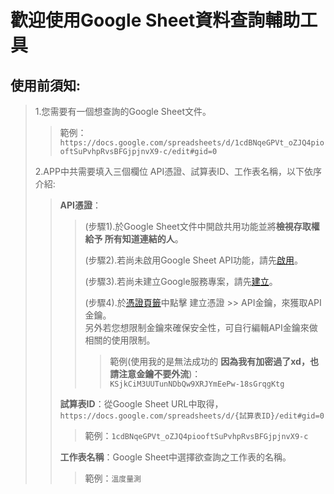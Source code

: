 # 歡迎使用Google Sheet資料查詢輔助工具
## 使用前須知:
> 1.您需要有一個想查詢的Google Sheet文件。
>> 範例：````https://docs.google.com/spreadsheets/d/1cdBNqeGPVt_oZJQ4piooftSuPvhpRvsBFGjpjnvX9-c/edit#gid=0````
>
> 2.APP中共需要填入三個欄位 API憑證、試算表ID、工作表名稱，以下依序介紹:
>> **API憑證**：
>>> (步驟1).於Google Sheet文件中開啟共用功能並將**檢視存取權 給予 所有知道連結的人**。
>>>
>>> (步驟2).若尚未啟用Google Sheet API功能，請先[啟用](https://console.cloud.google.com/marketplace/product/google/sheets.googleapis.com)。  
>>>
>>> (步驟3).若尚未建立Google服務專案，請先[建立](https://console.cloud.google.com/projectcreate)。
>>>
>>> (步驟4).於[憑證頁籤](https://console.cloud.google.com/projectselector2/apis/credentials)中點擊 建立憑證 >> API金鑰，來獲取API金鑰。  
>>> 另外若您想限制金鑰來確保安全性，可自行編輯API金鑰來做相關的使用限制。  
>>>> 範例(使用我的是無法成功的 __因為我有加密過了xd，也請注意金鑰不要外流__)：````KSjkCiM3UUTunNDbQw9XRJYmEePw-18sGrqgKtg````  
>>>> 
>> **試算表ID**：從Google Sheet URL中取得，````https://docs.google.com/spreadsheets/d/{試算表ID}/edit#gid=0````  
>>> 範例：````1cdBNqeGPVt_oZJQ4piooftSuPvhpRvsBFGjpjnvX9-c````
>>
>> **工作表名稱**：Google Sheet中選擇欲查詢之工作表的名稱。
>>> 範例：````溫度量測````
>>
